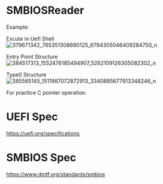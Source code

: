 # SMBIOSReader

Example:

Excute in Uefi Shell
![379671342_765351308690125_6794305046409284750_n](https://github.com/jifbvhqp/SMBIOSReader/assets/49235533/97700f6a-3722-4ac1-8e48-24cacadb4d1f)

Entry Point Structure
![384517313_1552476185494907_5262109126305082302_n](https://github.com/jifbvhqp/SMBIOSReader/assets/49235533/539a9d8b-3a51-4ada-96e6-9b2890abe845)

Type0 Structure
![385565145_1511987072872913_3340885677913348246_n](https://github.com/jifbvhqp/SMBIOSReader/assets/49235533/d7e9ef55-079e-4eee-86c3-43dcb42d3882)

For practice C pointer operation.

# UEFI Spec
https://uefi.org/specifications

# SMBIOS Spec
https://www.dmtf.org/standards/smbios
